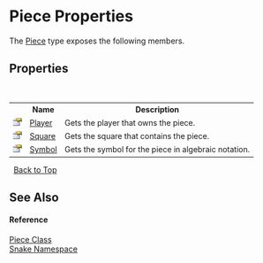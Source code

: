 # Piece Properties
 

The <a href="T_Snake_Piece">Piece</a> type exposes the following members.


## Properties
&nbsp;<table><tr><th></th><th>Name</th><th>Description</th></tr><tr><td>![Public property](media/pubproperty.gif "Public property")</td><td><a href="P_Snake_Piece_Player">Player</a></td><td>
Gets the player that owns the piece.</td></tr><tr><td>![Public property](media/pubproperty.gif "Public property")</td><td><a href="P_Snake_Piece_Square">Square</a></td><td>
Gets the square that contains the piece.</td></tr><tr><td>![Public property](media/pubproperty.gif "Public property")</td><td><a href="P_Snake_Piece_Symbol">Symbol</a></td><td>
Gets the symbol for the piece in algebraic notation.</td></tr></table>&nbsp;
<a href="#piece-properties">Back to Top</a>

## See Also


#### Reference
<a href="T_Snake_Piece">Piece Class</a><br /><a href="N_Snake">Snake Namespace</a><br />